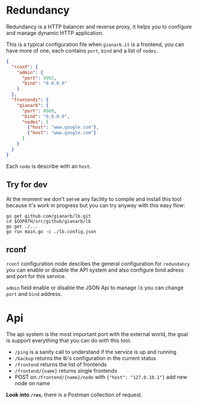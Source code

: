 # Redundancy

Redundancy is a HTTP balancer and reverse proxy, it helps you to configure and
manage dynamic HTTP application.

This is a typical configuration file when `gianarb.it` is a frontend, you can
have more of one, each contains `port`, `bind` and a list of `nodes`.

```json
{
  "rconf": {
    "admin": {
      "port": 9992,
      "bind": "0.0.0.0"
    }
  },
  "frontends": {
    "gianarb": {
      "port": 8089,
      "bind": "0.0.0.0",
      "nodes": [
        {"host": "www.google.com"},
        {"host": "www.google.com"}
      ]
    }
  }
}
```

Each `node` is describe with an `host`.

## Try for dev
At the moment we don't serve any facility to compile and install this tool
because it's work in progress but you can try anyway with this easy flow:

```
go get github.com/gianarb/lb.git
cd $GOPATH/src/github/gianarb/lb
go get ./...
go run main.go -c ./lb.config.json
```

## rconf
`rconf` configuration node descibes the general configuration for `redundancy`
you can enable or disable the API system and also configure bind adress and
port for this service.

`admin` field enable or disable the JSON Api to manage `lb` you can change
`port` and `bind` address.

# Api 
The api system is the most important port with the external world, the goal is
support everything that you can do with this tool.

* `/ping` is a sanity call to understand if the service is up and running
* `/backup` returns the lb's configuration in the current status
* `/frontend` returns the list of frontends
* `/frontend/{name}` returns single frontends
* POST on `/frontend/{name}/node` with `{"host": "127.0.10.1"}` add new node on name 

**Look into `/res`**, there is a Postman collection of request.
